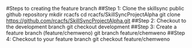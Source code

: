 #Steps to creating the feature branch
##Step 1: Clone the skillsync public github repository
mkdir rcacfs
cd rcacfs/SkillSyncProjectAlpha
git clone https://github.com/rcacfs/SkillSyncProjectAlpha.git
##Step 2: Checkout to the development branch
git checkout development
##Step 3: Create a feature branch (feature/chemweno)
git branch feature/chemweno
##Step 4: Checkout to your feature branch
git checkout feature/chemweno 

 
